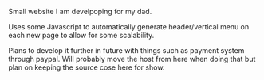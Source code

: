 Small website  I am develpoping for my dad.

Uses some Javascript to automatically generate header/vertical menu on each new page to allow for some scalability.

Plans to develop it further in future with things such as payment system through paypal. Will probably move the host from here when doing that but plan on keeping the source cose here for show.
